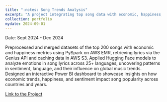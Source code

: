 ```yaml
---
title: ":notes: Song Trends Analysis"
excerpt: "A project integrating top song data with economic, happiness, and multilingual sentiment analysis into an interactive dashboard. <br/><img src='images/songs.png'>"
collection: portfolio
mydate: 2024-09-01
---
```

Date: Sept 2024 - Dec 2024

Preprocessed and merged datasets of the top 200 songs with economic and happiness metrics using PySpark on AWS EMR, retrieving lyrics via the Genius API and caching data in AWS S3. Applied Hugging Face models to analyze emotions in song lyrics across 25+ languages, uncovering patterns in sentiment, language, and their influence on global music trends. Designed an interactive Power BI dashboard to showcase insights on how economic trends, happiness, and sentiment impact song popularity across countries and years.

[Link to the Project](https://github.com/qingruili/Trend-in-Music-Popularity-from-Global-Phenomena)